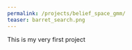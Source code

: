 ```yaml
---
permalink: /projects/belief_space_gmm/
teaser: barret_search.png
---
```


This is my very first project
